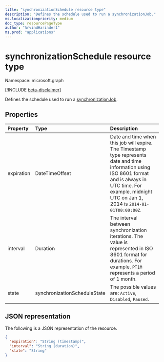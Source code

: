 ```yaml
---
title: "synchronizationSchedule resource type"
description: "Defines the schedule used to run a synchronizationJob."
ms.localizationpriority: medium
doc_type: resourcePageType
author: "ArvindHarinder1"
ms.prod: "applications"
---
```


# synchronizationSchedule resource type

Namespace: microsoft.graph

[!INCLUDE [beta-disclaimer](../../includes/beta-disclaimer.md)]

Defines the schedule used to run a [synchronizationJob](synchronization-synchronizationjob.md).

## Properties
| Property	   | Type	|Description|
|:---------------|:--------|:----------|
|expiration|DateTimeOffset|Date and time when this job will expire. The Timestamp type represents date and time information using ISO 8601 format and is always in UTC time. For example, midnight UTC on Jan 1, 2014 is `2014-01-01T00:00:00Z`.|
|interval|Duration|The interval between synchronization iterations. The value is represented in ISO 8601 format for durations. For example, `PT1M` represents a period of 1 month.|
|state|synchronizationScheduleState|The possible values are: `Active`, `Disabled`, `Paused`.|


## JSON representation

The following is a JSON representation of the resource.

<!-- {
  "blockType": "resource",
  "optionalProperties": [

  ],
  "@odata.type": "microsoft.graph.synchronizationSchedule"
}-->

```json
{
  "expiration": "String (timestamp)",
  "interval": "String (duration)",
  "state": "String"
}

```

<!-- uuid: 8fcb5dbc-d5aa-4681-8e31-b001d5168d79
2015-10-25 14:57:30 UTC -->
<!--
{
  "type": "#page.annotation",
  "description": "synchronizationSchedule resource",
  "keywords": "",
  "section": "documentation",
  "tocPath": "",
  "suppressions": []
}
-->


